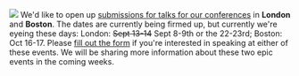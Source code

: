 ![](http://blog.jquery.com/wp-content/uploads/2010/07/Screen-shot-2010-07-19-at-5.13.21-PM.png)
We'd like to open up [submissions for talks for our
conferences](http://spreadsheets0.google.com/viewform?formkey=dDI5UkdZZE1hZWNDSU5kWG1nZkJfN0E6MA#gid=0)
in **London** and **Boston**. The dates are currently being firmed up,
but currently we're eyeing these days: London: ~~Sept 13-14~~ Sept 8-9th
or the 22-23rd; Boston: Oct 16-17. Please [fill out the
form](http://spreadsheets0.google.com/viewform?formkey=dDI5UkdZZE1hZWNDSU5kWG1nZkJfN0E6MA#gid=0)
if you're interested in speaking at either of these events. We will be
sharing more information about these two epic events in the coming
weeks.
